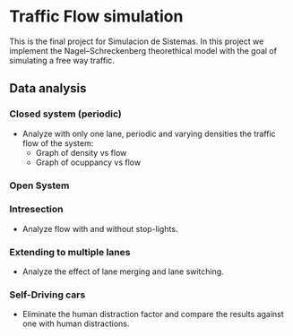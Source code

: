 # Traffic Flow simulation
This is the final project for Simulacion de Sistemas. In this project we implement the Nagel–Schreckenberg theorethical model with the goal of simulating a free way traffic.

## Data analysis 
### Closed system (periodic)
* Analyze with only one lane, periodic and varying densities the traffic flow of the system:
    * Graph of density vs flow
    * Graph of ocuppancy vs flow
    
### Open System 
     
### Intresection
* Analyze flow with and without stop-lights.
     
### Extending to multiple lanes

* Analyze the effect of lane merging and lane switching.

### Self-Driving cars
* Eliminate the human distraction factor and compare the results against one with human distractions.
